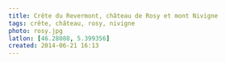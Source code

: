 ```yaml
---
title: Crête du Revermont, château de Rosy et mont Nivigne
tags: crête, château, rosy, nivigne
photo: rosy.jpg
latlon: [46.28088, 5.399356]
created: 2014-06-21 16:13
---
```

